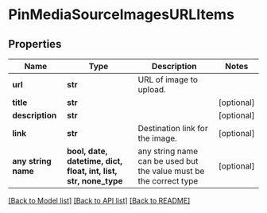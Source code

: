 # PinMediaSourceImagesURLItems


## Properties
Name | Type | Description | Notes
------------ | ------------- | ------------- | -------------
**url** | **str** | URL of image to upload. | 
**title** | **str** |  | [optional] 
**description** | **str** |  | [optional] 
**link** | **str** | Destination link for the image. | [optional] 
**any string name** | **bool, date, datetime, dict, float, int, list, str, none_type** | any string name can be used but the value must be the correct type | [optional]

[[Back to Model list]](../README.md#documentation-for-models) [[Back to API list]](../README.md#documentation-for-api-endpoints) [[Back to README]](../README.md)


